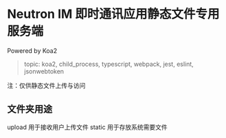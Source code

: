 # Neutron IM 即时通讯应用静态文件专用服务端

Powered by Koa2

> topic: koa2, child_process, typescript, webpack, jest, eslint, jsonwebtoken

注：仅供静态文件上传与访问

## 文件夹用途

upload 用于接收用户上传文件
static 用于存放系统需要文件
